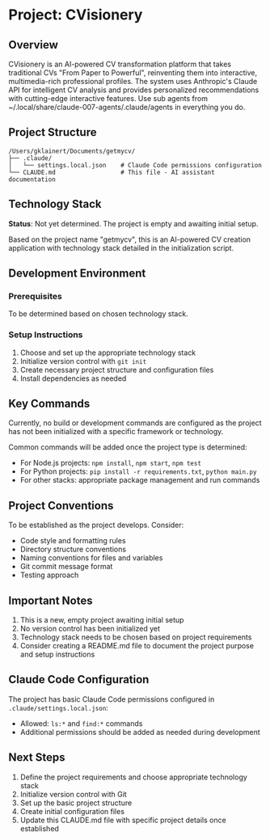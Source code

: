 # Project: CVisionery

## Overview
CVisionery is an AI-powered CV transformation platform that takes traditional CVs "From Paper to Powerful", reinventing them into interactive, multimedia-rich professional profiles. The system uses Anthropic's Claude API for intelligent CV analysis and provides personalized recommendations with cutting-edge interactive features.
Use sub agents from ~/.local/share/claude-007-agents/.claude/agents in everything you do.

## Project Structure
```
/Users/gklainert/Documents/getmycv/
├── .claude/
│   └── settings.local.json    # Claude Code permissions configuration
└── CLAUDE.md                  # This file - AI assistant documentation
```

## Technology Stack
**Status**: Not yet determined. The project is empty and awaiting initial setup.

Based on the project name "getmycv", this is an AI-powered CV creation application with technology stack detailed in the initialization script.

## Development Environment

### Prerequisites
To be determined based on chosen technology stack.

### Setup Instructions
1. Choose and set up the appropriate technology stack
2. Initialize version control with `git init`
3. Create necessary project structure and configuration files
4. Install dependencies as needed

## Key Commands
Currently, no build or development commands are configured as the project has not been initialized with a specific framework or technology.

Common commands will be added once the project type is determined:
- For Node.js projects: `npm install`, `npm start`, `npm test`
- For Python projects: `pip install -r requirements.txt`, `python main.py`
- For other stacks: appropriate package management and run commands

## Project Conventions
To be established as the project develops. Consider:
- Code style and formatting rules
- Directory structure conventions
- Naming conventions for files and variables
- Git commit message format
- Testing approach

## Important Notes
1. This is a new, empty project awaiting initial setup
2. No version control has been initialized yet
3. Technology stack needs to be chosen based on project requirements
4. Consider creating a README.md file to document the project purpose and setup instructions

## Claude Code Configuration
The project has basic Claude Code permissions configured in `.claude/settings.local.json`:
- Allowed: `ls:*` and `find:*` commands
- Additional permissions should be added as needed during development

## Next Steps
1. Define the project requirements and choose appropriate technology stack
2. Initialize version control with Git
3. Set up the basic project structure
4. Create initial configuration files
5. Update this CLAUDE.md file with specific project details once established
